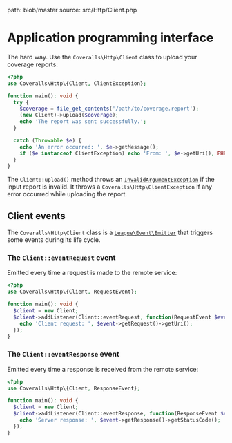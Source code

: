 path: blob/master
source: src/Http/Client.php

# Application programming interface
The hard way. Use the `Coveralls\Http\Client` class to upload your coverage reports:

```php
<?php
use Coveralls\Http\{Client, ClientException};

function main(): void {
  try {
    $coverage = file_get_contents('/path/to/coverage.report');
    (new Client)->upload($coverage);
    echo 'The report was sent successfully.';
  }

  catch (Throwable $e) {
    echo 'An error occurred: ', $e->getMessage();
    if ($e instanceof ClientException) echo 'From: ', $e->getUri(), PHP_EOL;
  }
}
```

The `Client::upload()` method throws an [`InvalidArgumentException`](https://secure.php.net/manual/en/class.invalidargumentexception.php)
if the input report is invalid. It throws a `Coveralls\Http\ClientException` if any error occurred while uploading the report.

## Client events
The `Coveralls\Http\Client` class is a [`League\Event\Emitter`](https://event.thephpleague.com/2.0/emitter/basic-usage) that triggers some events during its life cycle.

### The `Client::eventRequest` event
Emitted every time a request is made to the remote service:

```php
<?php
use Coveralls\Http\{Client, RequestEvent};

function main(): void {
  $client = new Client;
  $client->addListener(Client::eventRequest, function(RequestEvent $event) {
    echo 'Client request: ', $event->getRequest()->getUri();
  });
}
```

### The `Client::eventResponse` event
Emitted every time a response is received from the remote service:

```php
<?php
use Coveralls\Http\{Client, ResponseEvent};

function main(): void {
  $client = new Client;
  $client->addListener(Client::eventResponse, function(ResponseEvent $event) {
    echo 'Server response: ', $event->getResponse()->getStatusCode();
  });
}
```
